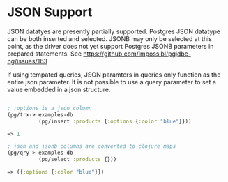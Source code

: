 # JSON Support

JSON datatyes are presently partially supported. Postgres JSON datatype can be both inserted and selected. JSONB may only be selected at this point, as the driver does not yet support Postgres JSONB parameters in prepared statements. See https://github.com/impossibl/pgjdbc-ng/issues/163

If using tempated queries, JSON paramters in queries only function as the entire json parameter. It is not possible to use a query parameter to set a value embedded in a json structure.

```clojure

; :options is a json column
(pg/trx-> examples-db
          (pg/insert :products {:options {:color "blue"}}))

=> 1

; json and jsonb columns are converted to clojure maps
(pg/qry-> examples-db
          (pg/select :products {}))

=> ({:options {:color "blue"}})

```
